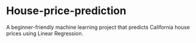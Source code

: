 # House-price-prediction
A beginner-friendly machine learning project that predicts California house prices using Linear Regression.
